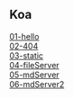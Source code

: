 ## Koa <br>
[01-hello](https://github.com/jj280522/ws108a/blob/master/exercise/02/01-hello/app.js)<br>
[02-404](https://github.com/jj280522/ws108a/tree/master/exercise/02/02-404/app.js)<br>
[03-static](exercise/02/03-static/app.js)<br>
[04-fileServer](https://github.com/jj280522/ws/blob/master/code/02-koa/04-fileServer/app.js)<br>
[05-mdServer](https://github.com/jj280522/ws/blob/master/code/02-koa/05-mdServer/app.js)<br>
[06-mdServer2](https://github.com/jj280522/ws/blob/master/code/02-koa/06-mdServer2/app.js)<br>
